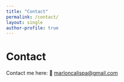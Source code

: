 ```yaml
---
title: "Contact"
permalink: /contact/
layout: single
author-profile: true
---
```


# Contact
Contact me here:
📧 marloncalispa@gmail.com  






